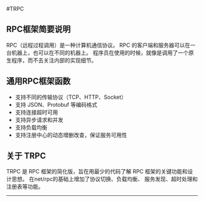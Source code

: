 #TRPC



## RPC框架简要说明
RPC（远程过程调用）是一种计算机通信协议。 RPC 的客户端和服务器可以在一台机器上，也可以在不同的机器上。 程序员在使用的时候，就像是调用了一个原生程序，而不去关注内部的实现细节。


## 通用RPC框架函数
- 支持不同的传输协议（TCP、HTTP、Socket）
- 支持 JSON、Protobuf 等编码格式
- 支持连接超时可用
- 支持异步请求和并发
- 支持负载均衡
- 支持注册中心的动态增删改查，保证服务可用性

## 关于 TRPC
TRPC 是 RPC 框架的简化版，旨在用最少的代码了解 RPC 框架的关键功能和设计思想。 在net/rpc的基础上增加了协议切换、负载均衡、
服务发现、超时处理和注册表等功能。


-------

